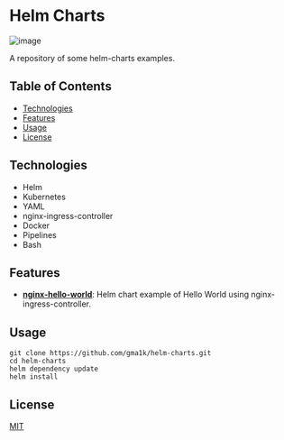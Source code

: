 # Helm Charts

![image](https://github.com/gma1k/helm-charts/assets/138721734/9a7226d4-fbef-40f6-bd31-4af139aa0e94)

A repository of some helm-charts examples.

## Table of Contents

- [Technologies](#technologies)
- [Features](#features)
- [Usage](#usage)
- [License](#license)


## Technologies

- Helm
- Kubernetes
- YAML
- nginx-ingress-controller
- Docker
- Pipelines
- Bash

## Features

- **[nginx-hello-world](nginx-hello-world/)**: Helm chart example of Hello World using nginx-ingress-controller.

## Usage

```
git clone https://github.com/gma1k/helm-charts.git
cd helm-charts
helm dependency update
helm install
````

## License

[MIT](LICENSE)
